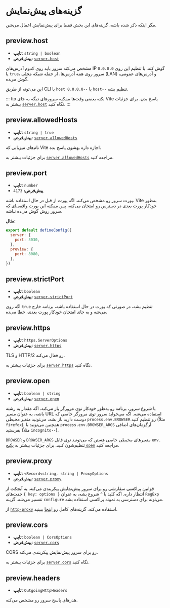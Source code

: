 # گزینه‌های پیش‌نمایش

مگر اینکه ذکر شده باشه، گزینه‌های این بخش فقط برای پیش‌نمایش اعمال می‌شن.

## preview.host

- **تایپ:** `string | boolean`
- **پیش‌فرض:** [`server.host`](./server-options#server-host)

مشخص می‌کنه سرور باید روی کدوم آدرس‌های IP گوش کنه. با تنظیم این روی `0.0.0.0` یا `true`، سرور روی همه آدرس‌ها، از جمله شبکه محلی (LAN) و آدرس‌های عمومی، گوش می‌ده.

این می‌تونه از طریق CLI با `host 0.0.0.0--` یا `host--` تنظیم بشه.

::: tip نکته
بعضی وقت‌ها ممکنه سرورهای دیگه به جای Vite پاسخ بدن. برای جزئیات بیشتر به [`server.host`](./server-options#server-host) نگاه کنید.
:::

## preview.allowedHosts

- **تایپ:** `string | true`
- **پیش‌فرض:** [`server.allowedHosts`](./server-options#server-allowedhosts)

نام‌های میزبانی که Vite اجازه داره بهشون پاسخ بده.

برای جزئیات بیشتر به [`server.allowedHosts`](./server-options#server-allowedhosts) مراجعه کنید.

## preview.port

- **تایپ:** `number`
- **پیش‌فرض:** `4173`

پورت سرور رو مشخص می‌کنه. اگه پورت از قبل در حال استفاده باشه، Vite به‌طور خودکار پورت بعدی در دسترس رو امتحان می‌کنه، پس ممکنه این پورت واقعی‌ای که سرور روش گوش می‌ده نباشه.

**مثال:**

```js
export default defineConfig({
  server: {
    port: 3030,
  },
  preview: {
    port: 8080,
  },
})
```

## preview.strictPort

- **تایپ:** `boolean`
- **پیش‌فرض:** [`server.strictPort`](./server-options#server-strictport)

اگه روی `true` تنظیم بشه، در صورتی که پورت در حال استفاده باشه، برنامه خارج می‌شه و به جای امتحان خودکار پورت بعدی، خطا می‌ده.

## preview.https

- **تایپ:** `https.ServerOptions`
- **پیش‌فرض:** [`server.https`](./server-options#server-https)

TLS و HTTP/2 رو فعال می‌کنه.

برای جزئیات بیشتر به [`server.https`](./server-options#server-https) نگاه کنید.

## preview.open

- **تایپ:** `boolean | string`
- **پیش‌فرض:** [`server.open`](./server-options#server-open)

با شروع سرور، برنامه رو به‌طور خودکار توی مرورگر باز می‌کنه. اگه مقدار یه رشته باشه، به عنوان مسیر URL استفاده می‌شه. اگه می‌خواید سرور توی مرورگر خاصی که دوست دارید باز بشه، می‌تونید متغیر محیطی `process.env.BROWSER` رو تنظیم کنید (مثلاً `firefox`). همچنین می‌تونید با `process.env.BROWSER_ARGS` آرگومان‌های اضافی بفرستید (مثلاً `incognito--`).

`BROWSER` و `BROWSER_ARGS` متغیرهای محیطی خاصی هستن که می‌تونید توی فایل `env.` تنظیم‌شون کنید. برای جزئیات بیشتر به [پکیج `open`](https://github.com/sindresorhus/open#app) مراجعه کنید.

## preview.proxy

- **تایپ:** `<Record<string, string | ProxyOptions`
- **پیش‌فرض:** [`server.proxy`](./server-options#server-proxy)

قوانین پراکسی سفارشی رو برای سرور پیش‌نمایش پیکربندی می‌کنه. یه آبجکت از جفت‌های `{ key: options }` انتظار داره. اگه کلید با `^` شروع بشه، به عنوان `RegExp` تفسیر می‌شه. گزینه `configure` می‌تونه برای دسترسی به نمونه پراکسی استفاده بشه.

از [`http-proxy`](https://github.com/http-party/node-http-proxy) استفاده می‌کنه. گزینه‌های کامل رو [اینجا](https://github.com/http-party/node-http-proxy#options) ببینید.

## preview.cors

- **تایپ:** `boolean | CorsOptions`
- **پیش‌فرض:** [`server.cors`](./server-options#server-cors)

CORS رو برای سرور پیش‌نمایش پیکربندی می‌کنه.

برای جزئیات بیشتر به [`server.cors`](./server-options#server-cors) نگاه کنید.

## preview.headers

- **تایپ:** `OutgoingHttpHeaders`

هدرهای پاسخ سرور رو مشخص می‌کنه.
